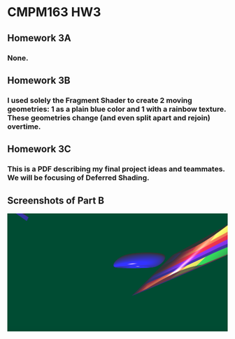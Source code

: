 # CMPM163 HW3

## Homework 3A
### None.

## Homework 3B
### I used solely the Fragment Shader to create 2 moving geometries: 1 as a plain blue color and 1 with a rainbow texture. These geometries change (and even split apart and rejoin) overtime.

## Homework 3C
### This is a PDF describing my final project ideas and teammates. We will be focusing of Deferred Shading.

## Screenshots of Part B
![alt text](https://github.com/rdtrail/CMPM163-HW3/blob/master/Screen%20Shot%202018-03-10%20at%206.20.12%20PM.png)
